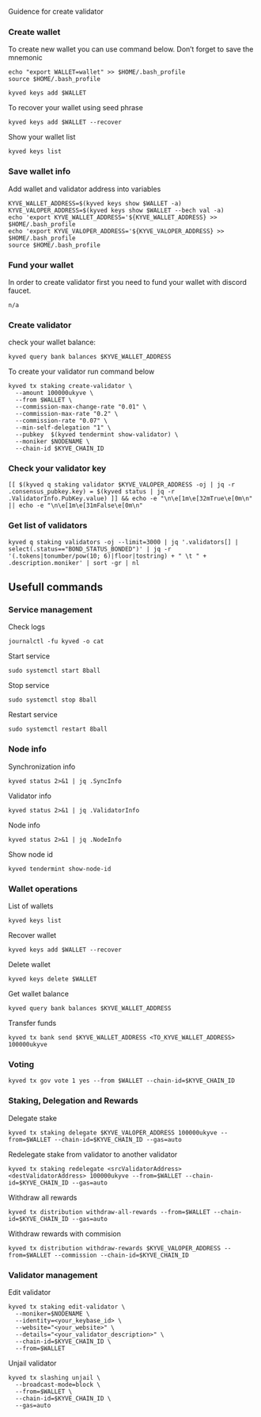Guidence for create validator

### Create wallet
To create new wallet you can use command below. Don’t forget to save the mnemonic
```
echo "export WALLET=wallet" >> $HOME/.bash_profile
source $HOME/.bash_profile

kyved keys add $WALLET
```

To recover your wallet using seed phrase
```
kyved keys add $WALLET --recover
```

Show your wallet list
```
kyved keys list
```

### Save wallet info
Add wallet and validator address into variables 
```
KYVE_WALLET_ADDRESS=$(kyved keys show $WALLET -a)
KYVE_VALOPER_ADDRESS=$(kyved keys show $WALLET --bech val -a)
echo 'export KYVE_WALLET_ADDRESS='${KYVE_WALLET_ADDRESS} >> $HOME/.bash_profile
echo 'export KYVE_VALOPER_ADDRESS='${KYVE_VALOPER_ADDRESS} >> $HOME/.bash_profile
source $HOME/.bash_profile
```

### Fund your wallet
In order to create validator first you need to fund your wallet with discord faucet.
```
n/a
```

### Create validator

check your wallet balance:
```
kyved query bank balances $KYVE_WALLET_ADDRESS
```
To create your validator run command below
```
kyved tx staking create-validator \
  --amount 100000ukyve \
  --from $WALLET \
  --commission-max-change-rate "0.01" \
  --commission-max-rate "0.2" \
  --commission-rate "0.07" \
  --min-self-delegation "1" \
  --pubkey  $(kyved tendermint show-validator) \
  --moniker $NODENAME \
  --chain-id $KYVE_CHAIN_ID
```

### Check your validator key
```
[[ $(kyved q staking validator $KYVE_VALOPER_ADDRESS -oj | jq -r .consensus_pubkey.key) = $(kyved status | jq -r .ValidatorInfo.PubKey.value) ]] && echo -e "\n\e[1m\e[32mTrue\e[0m\n" || echo -e "\n\e[1m\e[31mFalse\e[0m\n"
```

### Get list of validators
```
kyved q staking validators -oj --limit=3000 | jq '.validators[] | select(.status=="BOND_STATUS_BONDED")' | jq -r '(.tokens|tonumber/pow(10; 6)|floor|tostring) + " \t " + .description.moniker' | sort -gr | nl
```

## Usefull commands
### Service management
Check logs
```
journalctl -fu kyved -o cat
```

Start service
```
sudo systemctl start 8ball
```

Stop service
```
sudo systemctl stop 8ball
```

Restart service
```
sudo systemctl restart 8ball
```

### Node info
Synchronization info
```
kyved status 2>&1 | jq .SyncInfo
```

Validator info
```
kyved status 2>&1 | jq .ValidatorInfo
```

Node info
```
kyved status 2>&1 | jq .NodeInfo
```

Show node id
```
kyved tendermint show-node-id
```

### Wallet operations
List of wallets
```
kyved keys list
```

Recover wallet
```
kyved keys add $WALLET --recover
```

Delete wallet
```
kyved keys delete $WALLET
```

Get wallet balance
```
kyved query bank balances $KYVE_WALLET_ADDRESS
```

Transfer funds
```
kyved tx bank send $KYVE_WALLET_ADDRESS <TO_KYVE_WALLET_ADDRESS> 100000ukyve
```

### Voting
```
kyved tx gov vote 1 yes --from $WALLET --chain-id=$KYVE_CHAIN_ID
```

### Staking, Delegation and Rewards
Delegate stake
```
kyved tx staking delegate $KYVE_VALOPER_ADDRESS 100000ukyve --from=$WALLET --chain-id=$KYVE_CHAIN_ID --gas=auto
```

Redelegate stake from validator to another validator
```
kyved tx staking redelegate <srcValidatorAddress> <destValidatorAddress> 100000ukyve --from=$WALLET --chain-id=$KYVE_CHAIN_ID --gas=auto
```

Withdraw all rewards
```
kyved tx distribution withdraw-all-rewards --from=$WALLET --chain-id=$KYVE_CHAIN_ID --gas=auto
```

Withdraw rewards with commision
```
kyved tx distribution withdraw-rewards $KYVE_VALOPER_ADDRESS --from=$WALLET --commission --chain-id=$KYVE_CHAIN_ID
```

### Validator management
Edit validator
```
kyved tx staking edit-validator \
  --moniker=$NODENAME \
  --identity=<your_keybase_id> \
  --website="<your_website>" \
  --details="<your_validator_description>" \
  --chain-id=$KYVE_CHAIN_ID \
  --from=$WALLET
```

Unjail validator
```
kyved tx slashing unjail \
  --broadcast-mode=block \
  --from=$WALLET \
  --chain-id=$KYVE_CHAIN_ID \
  --gas=auto
```
